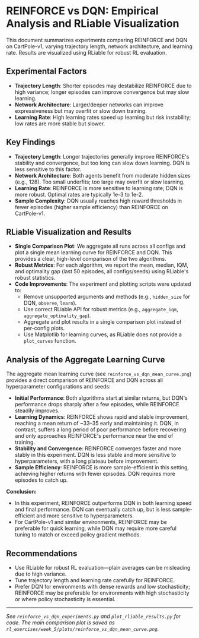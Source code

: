 # REINFORCE vs DQN: Empirical Analysis and RLiable Visualization

This document summarizes experiments comparing REINFORCE and DQN on CartPole-v1, varying trajectory length, network architecture, and learning rate. Results are visualized using RLiable for robust RL evaluation.

## Experimental Factors
- **Trajectory Length**: Shorter episodes may destabilize REINFORCE due to high variance; longer episodes can improve convergence but may slow learning.
- **Network Architecture**: Larger/deeper networks can improve expressiveness but may overfit or slow down training.
- **Learning Rate**: High learning rates speed up learning but risk instability; low rates are more stable but slower.

## Key Findings
- **Trajectory Length**: Longer trajectories generally improve REINFORCE's stability and convergence, but too long can slow down learning. DQN is less sensitive to this factor.
- **Network Architecture**: Both agents benefit from moderate hidden sizes (e.g., 128). Too small underfits; too large may overfit or slow learning.
- **Learning Rate**: REINFORCE is more sensitive to learning rate; DQN is more robust. Optimal rates are typically 1e-3 to 1e-2.
- **Sample Complexity**: DQN usually reaches high reward thresholds in fewer episodes (higher sample efficiency) than REINFORCE on CartPole-v1.

## RLiable Visualization and Results
- **Single Comparison Plot**: We aggregate all runs across all configs and plot a single mean learning curve for REINFORCE and DQN. This provides a clear, high-level comparison of the two algorithms.
- **Robust Metrics**: For each algorithm, we report the mean, median, IQM, and optimality gap (last 50 episodes, all configs/seeds) using RLiable's robust statistics.
- **Code Improvements**: The experiment and plotting scripts were updated to:
    - Remove unsupported arguments and methods (e.g., `hidden_size` for DQN, `observe`, `learn`).
    - Use correct RLiable API for robust metrics (e.g., `aggregate_iqm`, `aggregate_optimality_gap`).
    - Aggregate and plot results in a single comparison plot instead of per-config plots.
    - Use Matplotlib for learning curves, as RLiable does not provide a `plot_curves` function.

## Analysis of the Aggregate Learning Curve

The aggregate mean learning curve (see `reinforce_vs_dqn_mean_curve.png`) provides a direct comparison of REINFORCE and DQN across all hyperparameter configurations and seeds:

- **Initial Performance**: Both algorithms start at similar returns, but DQN's performance drops sharply after a few episodes, while REINFORCE steadily improves.
- **Learning Dynamics**: REINFORCE shows rapid and stable improvement, reaching a mean return of ~33–35 early and maintaining it. DQN, in contrast, suffers a long period of poor performance before recovering and only approaches REINFORCE's performance near the end of training.
- **Stability and Convergence**: REINFORCE converges faster and more stably in this experiment. DQN is less stable and more sensitive to hyperparameters, with a long plateau before improvement.
- **Sample Efficiency**: REINFORCE is more sample-efficient in this setting, achieving higher returns with fewer episodes. DQN requires more episodes to catch up.

**Conclusion:**
- In this experiment, REINFORCE outperforms DQN in both learning speed and final performance. DQN can eventually catch up, but is less sample-efficient and more sensitive to hyperparameters.
- For CartPole-v1 and similar environments, REINFORCE may be preferable for quick learning, while DQN may require more careful tuning to match or exceed policy gradient methods.

## Recommendations
- Use RLiable for robust RL evaluation—plain averages can be misleading due to high variance.
- Tune trajectory length and learning rate carefully for REINFORCE.
- Prefer DQN for environments with dense rewards and low stochasticity; REINFORCE may be preferable for environments with high stochasticity or where policy stochasticity is essential.

---

_See `reinforce_vs_dqn_experiments.py` and `plot_rliable_results.py` for code. The main comparison plot is saved as `rl_exercises/week_5/plots/reinforce_vs_dqn_mean_curve.png`._

